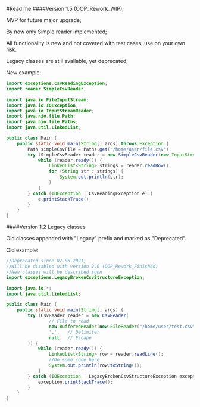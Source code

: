 #Read me
####Version 1.5 (OOP_Rework_WIP);

MVP for future major upgrade;

By now only Simple reader implemented;

All functionality is new and not covered with test cases, 
use on your own risk.

Legacy classes are still available, yet deprecated;

New example:

```java
import exceptions.CsvReadingException;
import reader.SimpleCsvReader;

import java.io.FileInputStream;
import java.io.IOException;
import java.io.InputStreamReader;
import java.nio.file.Path;
import java.nio.file.Paths;
import java.util.LinkedList;

public class Main {
    public static void main(String[] args) throws Exception {
        Path simpleCsvFile = Paths.get("/home/user/file.csv");
        try (SimpleCsvReader reader = new SimpleCsvReader(new InputStreamReader(new FileInputStream(simpleCsvFile.toFile())), ',')) {
            while (reader.ready()) {
                LinkedList<String> strings = reader.readRow();
                for (String str : strings) {
                    System.out.println(str);
                }
            }
        } catch (IOException | CsvReadingException e) {
            e.printStackTrace();
        }
    }
}
```

####Version 1.2 Legacy classes

Old classes appended with "Legacy" prefix
and marked as "Deprecated".

Old example:

```java
//Deprecated since 07.06.2021, 
//Will be disabled with version 2.0 (OOP_Rework_Finished)
//New classes will be described soon
import exceptions.LegacyBrokenCsvStructureException;

import java.io.*;
import java.util.LinkedList;

public class Main {
    public static void main(String[] args) {
        try (CsvReader reader = new CsvReader(
                // File to read
                new BufferedReader(new FileReader("/home/user/test.csv")),
                ',',   // Delimiter
                null   // Escape
        )) {
            while (reader.ready()) {
                LinkedList<String> row = reader.readLine();
                //Do some code here
                System.out.println(row.toString());
            }
        } catch (IOException | LegacyBrokenCsvStructureException exception) {
            exception.printStackTrace();
        }
    }
}
```